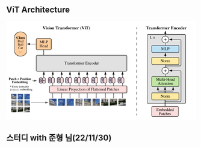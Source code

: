 ## ViT Architecture

<p align="center">
   <img src="Vision transformer.png" alt="도담도담"> 
</p>


## 스터디 with 준형 님(22/11/30)
